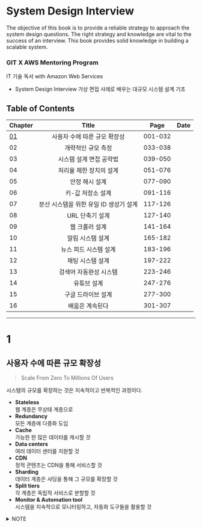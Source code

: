 # System Design Interview 
The objective of this book is to provide a reliable strategy to approach the system design questions.
The right strategy and knowledge are vital to the success of an interview. This book provides solid knowledge in building a scalable system.

### GIT X AWS Mentoring Program 
IT 기술 독서 with Amazon Web Services  
- System Design Interview 가상 면접 사례로 배우는 대규모 시스템 설계 기초

## Table of Contents

Chapter|         Title       | Page  |   Date
-------|:-------------------:|:-----:|:--------:
[01](#1)|사용자 수에 따른 규모 확장성|001-032|
02     |개략적인 규모 측정|033-038|
03     |시스템 설계 면접 공략법|039-050|
04     |처리율 제한 장치의 설계|051-076|
05     |안정 해시 설계|077-090|
06     |키-값 저장소 설계 |091-116|
07     |분산 시스템을 위한 유일 ID 생성기 설계|117-126|
08     |URL 단축기 설계|127-140|
09     |웹 크롤러 설계|141-164|
10     |알림 시스템 설계|165-182|
11     |뉴스 피드 시스템 설계|183-196|
12     |채팅 시스템 설계|197-222|
13     |검색어 자동완성 시스템|223-246|
14     |유튜브 설계|247-276|
15     |구글 드라이브 설계|277-300|
16     |배움은 계속된다|301-307|

---
# 1
## 사용자 수에 따른 규모 확장성
> Scale From Zero To Millions Of Users

시스템의 규모를 확장하는 것은 지속적이고 반복적인 과정이다.

- **Stateless**  
  웹 계층은 무상태 계층으로
- **Redundancy**  
  모든 계층에 다중화 도입
- **Cache**  
  가능한 한 많은 데이터를 캐시할 것
- **Data centers**  
  여러 데이터 센터를 지원할 것
- **CDN**  
  정적 콘텐츠는 CDN을 통해 서비스할 것
- **Sharding**  
  데이터 계층은 샤딩을 통해 그 규모를  확장할 것
- **Split tiers**  
  각 계층은 독립적 서비스로 분할할 것
- **Monitor & Automation tool**  
  시스템을 지속적으로 모니터링하고, 자동화 도구들을 활용할 것

<details><summary>NOTE</summary><br>

  사용자가 증가하게 되면 단일  서버로는 충분치 않아 여러 서버를 두게 된다.

<img width="546" alt="multiple servers" src="https://user-images.githubusercontent.com/48475824/130340899-9c14368b-57ca-49e0-a055-9cb133004ceb.png">

  - [서버 1: Web server] 웹/모바일 트래픽 처리용
  - [서버 2: Database] 데이터베이스 용

  보통의 경우 RDBMS를 사용하지만 비-관계형 DB가 필요시 되는 상황이 있다.

  NoSQL DB를 선택해야하는 경우는 아래와 같다.
  - **Super-low latency**  
    아주 낮은 응답 지연시간이 요구되는 경우
  - **Unstructured data**  
    비정형 데이터를 다뤄야하는 경우
  - **Only need to serialize & deserialize data**  
    데이터를 단순히 직렬화하거나 역직렬화만 하면 되는 경우
      - Data: JSON, YAML, XML, etc
  - **Massive amount of data**  
    상당히 대규모의 데이터를 저장해야 하는 경우

  ### Vertical scaling vs horizontal scaling
  DB의 규모를 확장 시 `수직적 확장`, `수평적 확장` 두 가지 방법이 있다
  - 서버로 유입되는 트래픽 양이 적을 경우 → `수직적 확장`
  - 대규모 앱을 지원할 경우 → `수평적 확장`

  ### Scale up 수직적 확장
  서버에 고사양 자원(CPU, RAM, etc)을 추가시키는 확장
  - **장점**
    - 단순함
  - **단점**
    - 비싼 비용
    - 규모 확장의 한계성
    - 장애에 대한 처리 미흡  
      예) failover, redundancy

  ### Scale out 수평적 확장
  더 많은 서버를 추가시키는 확장. 샤딩(sharding)이라고도 부름.
  - 대규모 DB를 작은 단위(shard)로 분할한다. 샤드에 보관되는 데이터 사이에는 중복 X.

  **[Sharding 도입 시 고려할 사항]**
  1. **Data resharding**   
    shard exhaustion 문제
  2. **Celebrity**   
    hotspot key 문제
  3. **Join and de-normalization**   
    여러 샤드에 걸친 데이터는 조인하기가 힘듬 ⇒ DB 비정규화를 통해 하나의 테이블에서 질의가 수행되도록 하기

  ## Load Balancer
  웹 서버들에게 트래픽을 고르게 분산시킴으로써 부하를 분산시켜준다.  
  - 웹 서버는 클라이언트의 접속을 직접 처리하지 X ⇒ 사용자들이 Load balancer의 Public IP 로 접속하기에
  - 보안성 향상 ⇒ 서버 간 통신에는 Private IP를 사용  
    Load balancer는 웹 서버와 통신시 private IP를 사용함.

  ## DB 다중화
  - 서버간에 first-second 관계를 설정
    - first: 데이터 원본, write operation
    - second: 데이터 사본, read operation
  - **장점**
    - 더 나은 성능
    - 안정성
    - 가용성

  ## Cache
  앱의 성능은 `DB를 얼마나 자주 호출하느냐`에 따라 좌우된다. 캐시를 통해 응답시간(latency)을 개선한다.
  - Cache tier
    - 응답 시간 개선
    - DB 부하 ↓

  **[Cache 사용시 고려 할 요소]**
  1. 어떤 상황에 캐시 사용?
  1. 어떤 데이터를 캐시에?
  1. 캐시에 보관된 데이터는 어떻게 만료?
  1. 일관성은 어떻게 유지?
  1. 장애는 어떻게 대처?
    예) SPOF 피하기
  1. 캐시 메모리의 크기는?
  1. 데이터 방출(eviction) 정책은?
    예) LRU, LFU, FIFO, etc

  ## CDN
  정적 콘텐츠를 전송시 CDN(콘텐츠 전송 네트워크)을 이용한다.
  **[CDN 사용시 고려할 요소]**
  1. 비용
  1. 적절한 만료 시한 설정
    - 너무 짧을 경우 ⇒ 원본 서버에 빈번히 접속하게 됨
    - 너무 길 경우 ⇒ 콘텐츠의 신선도가 떨어지게 됨
  1. 장애에 대한 대처 방안
  1. 콘텐츠 무효화(invalidation) 방법

  ## Stateless
  웹 계층을 수평적으로 확장하기 위해서는 상태정보를 웹 계층에서 제거해 주어야 한다. (무상태 웹 계층)
  - 상태 정보의 예) user's session data
  상태 정보가 웹 서버로부터 물리적으로 분리됨으로써 구조는 단순해지고, 안정적이며, 규모 확장이 쉬워지게 된다.

  ## Data centers
  여러 데이터 센터를 사용함으로써 전 세계 유저가 원하는 콘텐츠를 빠르게 이용 가능하도록 한다.
  - geo-routing: 사용자에게 가장 가까운 데이터 센터로 안내

  **[다중 데이터 센터 아키텍처의 기술적 난제]**
  1. 트래픽 우회
  1. 데이터 동기화
  1. 테스트와 배포

  ## Message Queue
  시스템의 component를 분리하기 위해 메시지 큐를 사용한다. 느슨한 결합으로 인해 독립적인 확장이 가능해진다.
  - 메시지의 버퍼 역할을 한다.
  - 비동기적으로 전송한다.

  ## Log, Metric, and Automation
  - **Log**   
    시스템의 오류와 문제들을 쉽게 찾아낼 수 있게 해주기 위해 에러 로그를 모니터링 할 것.
  - **Metric**  
    수집한 매트릭을 통해 사업 현황에 관한 주요 정보를 얻을 수 있다. 또한 시스템의 현재 상태를 파악할 수 있다.
    - Host level metrics  
      CPU, Memory, Disk I/O, etc
    - Aggregated level metrics  
      database tier, cache tier, etc
    - Key business metrics  
      daily active users, retention, revenue, etc
    - Automation

</details>

